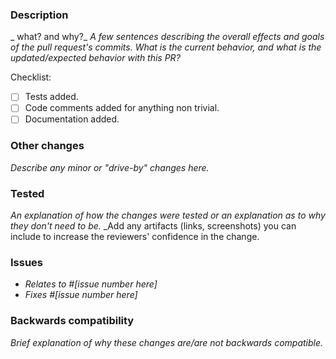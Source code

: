 ### Description

_ what? and why?_
_A few sentences describing the overall effects and goals of the pull request's commits._
_What is the current behavior, and what is the updated/expected behavior with this PR?_

Checklist:
- [ ] Tests added.
- [ ] Code comments added for anything non trivial.
- [ ] Documentation added.

### Other changes

_Describe any minor or "drive-by" changes here._

### Tested

_An explanation of how the changes were tested or an explanation as to why they don't need to be._
_Add any artifacts (links, screenshots) you can include to increase the reviewers' confidence in the change.

### Issues

- _Relates to #[issue number here]_
- _Fixes #[issue number here]_

### Backwards compatibility

_Brief explanation of why these changes are/are not backwards compatible._
